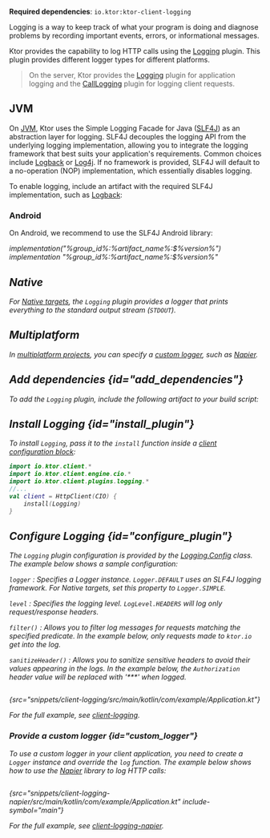 [//]: # (title: Logging in Ktor Client)

<show-structure for="chapter" depth="2"/>
<primary-label ref="client-plugin"/>

<tldr>
<p>
<b>Required dependencies</b>: <code>io.ktor:ktor-client-logging</code>
</p>
<var name="example_name" value="client-logging"/>
<include from="lib.topic" element-id="download_example"/>
</tldr>

Logging is a way to keep track of what your program is doing and diagnose problems by recording important events,
errors, or informational messages.

Ktor provides the capability to log HTTP calls using
the [Logging](https://api.ktor.io/ktor-client/ktor-client-plugins/ktor-client-logging/io.ktor.client.plugins.logging/-logging)
plugin.
This plugin provides different logger types for different platforms.

> On the server, Ktor provides the [Logging](server-logging.md) plugin for application logging and
> the [CallLogging](server-call-logging.md) plugin for logging client requests.

## JVM

<snippet id="jvm-logging">
  <p>
    On <a href="client-engines.md" anchor="jvm">JVM</a>, Ktor uses the Simple Logging Facade for Java
    (<a href="http://www.slf4j.org/">SLF4J</a>) as an
    abstraction layer for logging. SLF4J decouples the logging API from the underlying logging implementation, 
    allowing you to integrate the logging framework that best suits your application's requirements.
    Common choices include <a href="https://logback.qos.ch/">Logback</a> or 
    <a href="https://logging.apache.org/log4j">Log4j</a>. If no framework is provided, SLF4J will default to a 
    no-operation (NOP) implementation, which essentially disables
    logging.
  </p>

  <p>
    To enable logging, include an artifact with the required SLF4J implementation, such
    as <a href="https://logback.qos.ch/">Logback</a>:
  </p>
  <var name="group_id" value="ch.qos.logback"/>
  <var name="artifact_name" value="logback-classic"/>
  <var name="version" value="logback_version"/>
  <include from="lib.topic" element-id="add_artifact"/>
</snippet>

### Android

<p>
    On Android, we recommend to use the SLF4J Android library:
</p>
 <var name="group_id" value="org.slf4j"/>
  <var name="artifact_name" value="slf4j-android"/>
  <var name="version" value="slf4j_version"/>
<tabs group="languages">
    <tab title="Gradle (Kotlin)" group-key="kotlin">
        <code-block lang="Kotlin">
            implementation("%group_id%:%artifact_name%:$%version%")
        </code-block>
    </tab>
    <tab title="Gradle (Groovy)" group-key="groovy">
        <code-block lang="Groovy">
            implementation "%group_id%:%artifact_name%:$%version%"
        </code-block>
    </tab>
</tabs>

## Native

For [Native targets](client-engines.md#native), the `Logging` plugin provides a logger that prints everything
to the standard output stream (`STDOUT`).

## Multiplatform

In [multiplatform projects](client-create-multiplatform-application.md), you can specify
a [custom logger](#custom_logger), such as [Napier](https://github.com/AAkira/Napier).

## Add dependencies {id="add_dependencies"}

To add the `Logging` plugin, include the following artifact to your build script:

  <var name="artifact_name" value="ktor-client-logging"/>
  <include from="lib.topic" element-id="add_ktor_artifact"/>
  <include from="lib.topic" element-id="add_ktor_client_artifact_tip"/>

## Install Logging {id="install_plugin"}

To install `Logging`, pass it to the `install` function inside
a [client configuration block](client-create-and-configure.md#configure-client):

```kotlin
import io.ktor.client.*
import io.ktor.client.engine.cio.*
import io.ktor.client.plugins.logging.*
//...
val client = HttpClient(CIO) {
    install(Logging)
}
```

## Configure Logging {id="configure_plugin"}

The `Logging` plugin configuration is provided by
the [Logging.Config](https://api.ktor.io/ktor-client/ktor-client-plugins/ktor-client-logging/io.ktor.client.plugins.logging/-logging-config)
class. The example below shows a sample configuration:

`logger`
: Specifies a Logger instance. `Logger.DEFAULT` uses an SLF4J logging framework. For Native targets, set this
property to `Logger.SIMPLE`.

`level`
: Specifies the logging level. `LogLevel.HEADERS` will log only request/response headers.

`filter()`
: Allows you to filter log messages for requests matching the specified predicate. In the example
below, only requests made to `ktor.io` get into the log.

`sanitizeHeader()`
: Allows you to sanitize sensitive headers to avoid their values appearing in the logs. In
the example below, the `Authorization` header value will be replaced with '***' when logged.

```kotlin
```

{src="snippets/client-logging/src/main/kotlin/com/example/Application.kt"}

For the full example,
see [client-logging](https://github.com/ktorio/ktor-documentation/tree/%ktor_version%/codeSnippets/snippets/client-logging).

### Provide a custom logger {id="custom_logger"}

To use a custom logger in your client application, you need to create a `Logger` instance and override the `log`
function.
The example below shows how to use the [Napier](https://github.com/AAkira/Napier) library to log HTTP calls:

```kotlin
```

{src="snippets/client-logging-napier/src/main/kotlin/com/example/Application.kt" include-symbol="main"}

For the full example,
see [client-logging-napier](https://github.com/ktorio/ktor-documentation/tree/%ktor_version%/codeSnippets/snippets/client-logging-napier).

